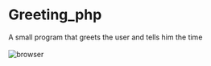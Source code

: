 # Greeting_php
A small program that greets the user and tells him the time
<br>
<br>
![browser](https://user-images.githubusercontent.com/78618492/135878548-d32275fc-cf2a-42a0-a71c-26da7afad3e2.png)
